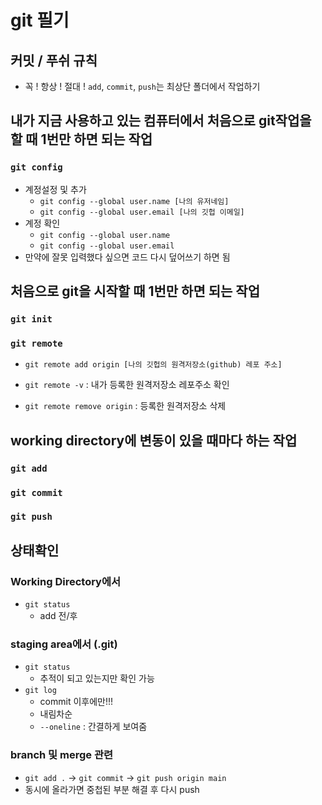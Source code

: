 # git 필기
## 커밋 / 푸쉬 규칙
* 꼭 ! 항상 ! 절대 ! `add`, `commit`, `push`는 최상단 폴더에서 작업하기

## 내가 지금 사용하고 있는 컴퓨터에서 처음으로 git작업을 할 때 1번만 하면 되는 작업

### `git config`
* 계정설정 및 추가
    * `git config --global user.name [나의 유저네임]`
    * `git config --global user.email [나의 깃헙 이메일]`
* 계정 확인
    * `git config --global user.name`
    * `git config --global user.email`
* 만약에 잘못 입력했다 싶으면 코드 다시 덮어쓰기 하면 됨

## 처음으로 git을 시작할 때 1번만 하면 되는 작업

### `git init`

### `git remote`
* `git remote add origin [나의 깃헙의 원격저장소(github) 레포 주소]`

* `git remote -v` : 내가 등록한 원격저장소 레포주소 확인

* `git remote remove origin` : 등록한 원격저장소 삭제

## working directory에 변동이 있을 때마다 하는 작업

### `git add`

### `git commit`

### `git push`

## 상태확인

### Working Directory에서
- `git status`
    - add 전/후

### staging area에서 (.git)
- `git status`
    - 추적이 되고 있는지만 확인 가능
- `git log`
    - commit 이후에만!!!
    - 내림차순
    - `--oneline` : 간결하게 보여줌

### branch 및 merge 관련
 - `git add .` -> `git commit` -> `git push origin main`
 - 동시에 올라가면 중첩된 부분 해결 후 다시 push